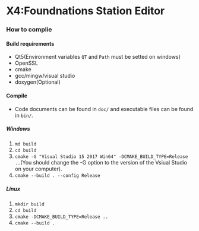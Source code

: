 # X4:Foundnations Station Editor

### How to complie

#### Build requirements

* Qt5(Environment variables `QT` and `Path` must be setted on windows)
* OpenSSL
* cmake
* gcc/mingw/visual studio
* doxygen(Optional)


#### Compile

* Code documents can be found in `doc/` and executable files can be found in `bin/`.

##### Windows
1. `md build`
1. `cd build`
1. `cmake -G "Visual Studio 15 2017 Win64" -DCMAKE_BUILD_TYPE=Release ..`(You should change the  -G option to the version of the Vsiual Studio on your computer).
1. `cmake --build . --config Release`

##### Linux
1. `mkdir build`
1. `cd build`
1. `cmake -DCMAKE_BUILD_TYPE=Release ..`
1. `cmake --build .`
